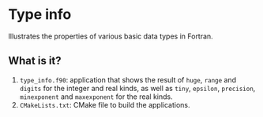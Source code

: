 # Type info

Illustrates the properties of various basic data types in Fortran.

## What is it?

1. `type_info.f90`: application that shows the result of `huge`, `range` and `digits`
   for the integer and real kinds, as well as `tiny`, `epsilon`, `precision`,
   `minexponent` and `maxexponent` for the real kinds.
1. `CMakeLists.txt`: CMake file to build the applications.
